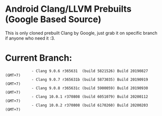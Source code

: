 # Android Clang/LLVM Prebuilts (Google Based Source)

This is only cloned prebuilt Clang by Google, just grab it on specific branch if anyone who need it :3.

# Current Branch:
                - Clang 9.0.6 r365631  (build 5821526) Build 20190827 (GMT+7)
                - Clang 9.0.7 r365631b (build 5873035) Build 20190919 (GMT+7)
                - Clang 9.0.8 r365631c (build 5900059) Build 20190930 (GMT+7)
                - Clang 10.0.1 r370808 (build 6051079) Build 20200112 (GMT+7)
                - Clang 10.0.2 r370808 (build 6170260) Build 20200203 (GMT+7)
